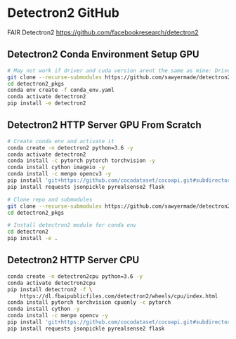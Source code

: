 # Detectron2 GitHub
FAIR Detectron2 https://github.com/facebookresearch/detectron2

## Detectron2 Conda Environment Setup GPU
```bash
# May not work if driver and cuda version arent the same as mine: Driver 440 and CUDA 10.2, try from scratch below
git clone --recurse-submodules https://github.com/sawyermade/detectron2_pkgs.git
cd detectron2_pkgs
conda env create -f conda_env.yaml
conda activate detectron2
pip install -e detectron2
```

## Detectron2 HTTP Server GPU From Scratch
```bash
# Create conda env and activate it
conda create -n detectron2 python=3.6 -y
conda activate detectron2
conda install -c pytorch pytorch torchvision -y
conda install cython imageio -y
conda install -c menpo opencv3 -y
pip install 'git+https://github.com/cocodataset/cocoapi.git#subdirectory=PythonAPI'
pip install requests jsonpickle pyrealsense2 flask

# Clone repo and submodules
git clone --recurse-submodules https://github.com/sawyermade/detectron2_pkgs.git
cd detectron2_pkgs

# Install detectron2 module for conda env
cd detectron2
pip install -e .
```

## Detectron2 HTTP Server CPU
```bash
conda create -n detectron2cpu python=3.6 -y
conda activate detectron2cpu
pip install detectron2 -f \
	https://dl.fbaipublicfiles.com/detectron2/wheels/cpu/index.html
conda install pytorch torchvision cpuonly -c pytorch
conda install cython -y
conda install -c menpo opencv -y
pip install 'git+https://github.com/cocodataset/cocoapi.git#subdirectory=PythonAPI'
pip install requests jsonpickle pyrealsense2 flask
```


